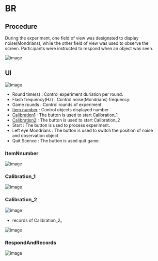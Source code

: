 # BR
## Procedure
During the experiment, one field of view was designated to display noise(Mondrians), while the other field of view was used to observe the screen. Participants were instructed to respond when an object was seen.

![image](https://github.com/user-attachments/assets/5d2a2bf3-6b9e-44b4-9d12-8f0979691ce0)

## UI
![image](https://github.com/user-attachments/assets/f7292194-c7db-4a2a-bc09-ef86a7efa0dd)
- Round time(s) : Control experiment duriation per round.
- Flash frequency(Hz) : Control noise(Mondrians) frequency.
- Game rounds : Control rounds of experiment. 
- [Item number](###ItemNnumber) : Control objects displayed number
- [Calibration1](###Calibration_1) : The button is used to start Calibration_1
- [Calibration2](###Calibration_2) : The button is used to start Calibration_2
- Start : The button is used to process experiment.
- Left eye Mondrians : The button is used to switch the position of noise and observation object.
- Quit Scence : The button is used quit game.


### ItemNnumber
![image](https://github.com/user-attachments/assets/b613bf8d-0a7c-491f-88ff-379901d5055c)
### Calibration_1
![image](https://github.com/user-attachments/assets/8fed1228-0fec-459e-b48f-147d0131916b)

### Calibration_2
![image](https://github.com/user-attachments/assets/c3c55499-6b11-44b4-a967-37071718e981)
- records of Calibration_2。

![image](https://github.com/user-attachments/assets/1eb5acbd-cb68-482d-ab1d-9b13b7d1accd)

### RespondAndRecords
![image](https://github.com/user-attachments/assets/77462116-c0f0-4405-a04c-c3f625e3a3c5)

